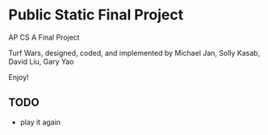# Public Static Final Project
AP CS A Final Project

Turf Wars, designed, coded, and implemented by 
Michael Jan, Solly Kasab, David Liu, Gary Yao

Enjoy!

## TODO ##
* play it again
